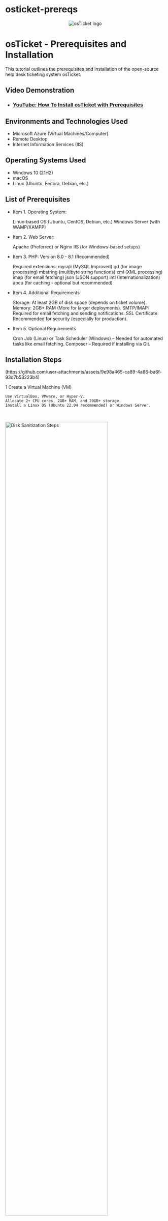 # osticket-prereqs
<p align="center">
<img src="https://i.imgur.com/Clzj7Xs.png" alt="osTicket logo"/>
</p>

<h1>osTicket - Prerequisites and Installation</h1>
This tutorial outlines the prerequisites and installation of the open-source help desk ticketing system osTicket.<br />


<h2>Video Demonstration</h2>

- ### [YouTube: How To Install osTicket with Prerequisites](https://www.youtube.com)

<h2>Environments and Technologies Used</h2>

- Microsoft Azure (Virtual Machines/Computer)
- Remote Desktop
- Internet Information Services (IIS)

<h2>Operating Systems Used </h2>

- Windows 10</b> (21H2)
- macOS
- Linux (Ubuntu, Fedora, Debian, etc.)

<h2>List of Prerequisites</h2>

- Item 1. Operating System:

    Linux-based OS (Ubuntu, CentOS, Debian, etc.)
    Windows Server (with WAMP/XAMPP)
  
- Item 2. Web Server:

    Apache (Preferred) or Nginx
    IIS (for Windows-based setups)
  
- Item 3. PHP: Version 8.0 - 8.1 (Recommended)

    Required extensions:
        mysqli (MySQL Improved)
        gd (for image processing)
        mbstring (multibyte string functions)
        xml (XML processing)
        imap (for email fetching)
        json (JSON support)
        intl (Internationalization)
        apcu (for caching - optional but recommended)
  
- Item 4. Additional Requirements

    Storage: At least 2GB of disk space (depends on ticket volume).
    Memory: 2GB+ RAM (More for larger deployments).
    SMTP/IMAP: Required for email fetching and sending notifications.
    SSL Certificate: Recommended for security (especially for production).
  
- Item 5. Optional Requirements

    Cron Job (Linux) or Task Scheduler (Windows) – Needed for automated tasks like email fetching.
    Composer – Required if installing via Git.

<h2>Installation Steps</h2>

<p>
(https://github.com/user-attachments/assets/9e98a465-ca89-4a86-ba6f-93d7b53223b4)

</p>
<p>
1 Create a Virtual Machine (VM)

    Use VirtualBox, VMware, or Hyper-V.
    Allocate 2+ CPU cores, 2GB+ RAM, and 20GB+ storage.
    Install a Linux OS (Ubuntu 22.04 recommended) or Windows Server.
</p>
<br />

<p>
<img src="https://i.imgur.com/DJmEXEB.png" height="80%" width="80%" alt="Disk Sanitization Steps"/>
</p>
<p>
Lorem ipsum dolor sit amet, consectetur adipiscing elit, sed do eiusmod tempor incididunt ut labore et dolore magna aliqua. Ut enim ad minim veniam, quis nostrud exercitation ullamco laboris nisi ut aliquip ex ea commodo consequat. Duis aute irure dolor in reprehenderit in voluptate velit esse cillum dolore eu fugiat nulla pariatur.
</p>
<br />

<p>
<img src="https://i.imgur.com/DJmEXEB.png" height="80%" width="80%" alt="Disk Sanitization Steps"/>
</p>
<p>
Lorem ipsum dolor sit amet, consectetur adipiscing elit, sed do eiusmod tempor incididunt ut labore et dolore magna aliqua. Ut enim ad minim veniam, quis nostrud exercitation ullamco laboris nisi ut aliquip ex ea commodo consequat. Duis aute irure dolor in reprehenderit in voluptate velit esse cillum dolore eu fugiat nulla pariatur.
</p>
<br />
